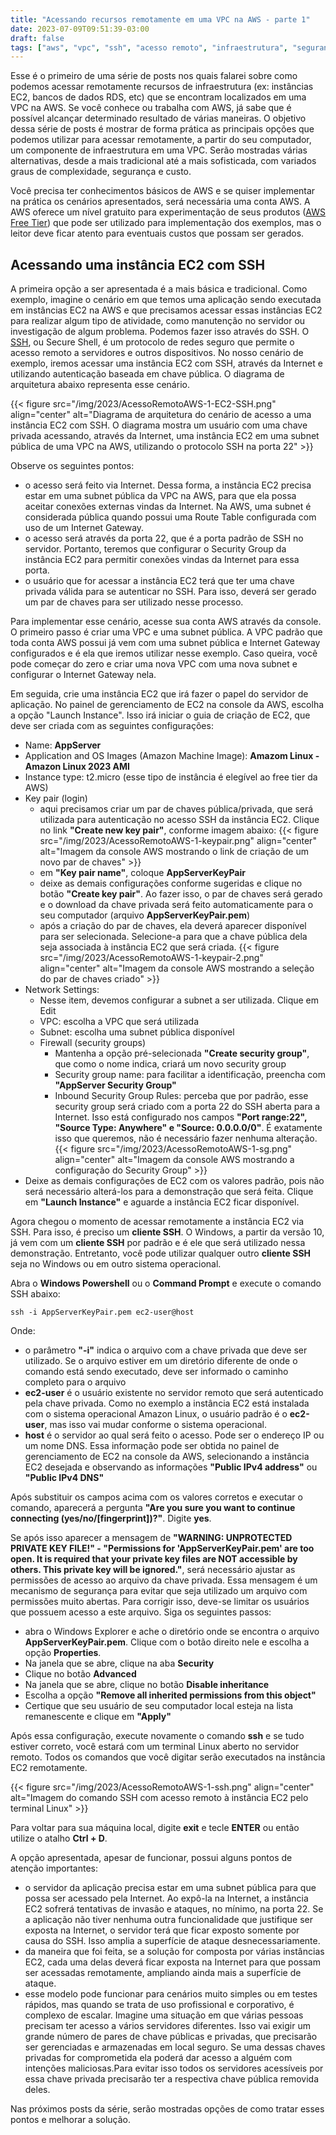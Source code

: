 ```yaml
---
title: "Acessando recursos remotamente em uma VPC na AWS - parte 1"
date: 2023-07-09T09:51:39-03:00
draft: false
tags: ["aws", "vpc", "ssh", "acesso remoto", "infraestrutura", "segurança"]
---
```


Esse é o primeiro de uma série de posts nos quais falarei sobre como podemos acessar remotamente recursos de infraestrutura (ex: instâncias EC2, bancos de dados RDS, etc) que se encontram localizados em uma VPC na AWS. Se você conhece ou trabalha com AWS, já sabe que é possível alcançar determinado resultado de várias maneiras. O objetivo dessa série de posts é mostrar de forma prática as principais opções que podemos utilizar para acessar remotamente, a partir do seu computador, um componente de infraestrutura em uma VPC. Serão mostradas várias alternativas, desde a mais tradicional até a mais sofisticada, com variados graus de complexidade, segurança e custo. 

Você precisa ter conhecimentos básicos de AWS e se quiser implementar na prática os cenários apresentados, será necessária uma conta AWS. A AWS oferece um nível gratuito para experimentação de seus produtos ([AWS Free Tier](https://aws.amazon.com/free/)) que pode ser utilizado para implementação dos exemplos, mas o leitor deve ficar atento para eventuais custos que possam ser gerados.

## Acessando uma instância EC2 com SSH

A primeira opção a ser apresentada é a mais básica e tradicional. Como exemplo, imagine o cenário em que temos uma aplicação sendo executada em instâncias EC2 na AWS e que precisamos acessar essas instâncias EC2 para realizar algum tipo de atividade, como manutenção no servidor ou investigação de algum problema. Podemos fazer isso através do SSH. O [SSH](https://en.wikipedia.org/wiki/Secure_Shell), ou Secure Shell, é um protocolo de redes seguro que permite o acesso remoto a servidores e outros dispositivos. No nosso cenário de exemplo, iremos acessar uma instância EC2 com SSH, através da Internet e utilizando autenticação baseada em chave pública. O diagrama de arquitetura abaixo representa esse cenário.

{{< figure src="/img/2023/AcessoRemotoAWS-1-EC2-SSH.png" align="center" alt="Diagrama de arquitetura do cenário de acesso a uma instância EC2 com SSH. O diagrama mostra um usuário com uma chave privada acessando, através da Internet, uma instância EC2 em uma subnet pública de uma VPC na AWS, utilizando o protocolo SSH na porta 22" >}}

Observe os seguintes pontos:
* o acesso será feito via Internet. Dessa forma, a instância EC2 precisa estar em uma subnet pública da VPC na AWS, para que ela possa aceitar conexões externas vindas da Internet. Na AWS, uma subnet é considerada pública quando possui uma Route Table configurada com uso de um Internet Gateway. 
* o acesso será através da porta 22, que é a porta padrão de SSH no servidor. Portanto, teremos que configurar o Security Group da instância EC2 para permitir conexões vindas da Internet para essa porta.
* o usuário que for acessar a instância EC2 terá que ter uma chave privada válida para se autenticar no SSH. Para isso, deverá ser gerado um par de chaves para ser utilizado nesse processo.

Para implementar esse cenário, acesse sua conta AWS através da console. O primeiro passo é criar uma VPC e uma subnet pública. A VPC padrão que toda conta AWS possui já vem com uma subnet pública e Internet Gateway configurados e é ela que iremos utilizar nesse exemplo. Caso queira, você pode começar do zero e criar uma nova VPC com uma nova subnet e configurar o Internet Gateway nela.

Em seguida, crie uma instância EC2 que irá fazer o papel do servidor de aplicação. No painel de gerenciamento de EC2 na console da AWS, escolha a opção "Launch Instance". Isso irá iniciar o guia de criação de EC2, que deve ser criada com as seguintes configurações:
* Name: **AppServer**
* Application and OS Images (Amazon Machine Image): **Amazom Linux - Amazon Linux 2023 AMI**
* Instance type: t2.micro (esse tipo de instância é elegível ao free tier da AWS)
* Key pair (login)
    * aqui precisamos criar um par de chaves pública/privada, que será utilizada para autenticação no acesso SSH da instância EC2. Clique no link **"Create new key pair"**, conforme imagem abaixo:
    {{< figure src="/img/2023/AcessoRemotoAWS-1-keypair.png" align="center" alt="Imagem da console AWS mostrando o link de criação de um novo par de chaves" >}}
    * em **"Key pair name"**, coloque **AppServerKeyPair**
    * deixe as demais configurações conforme sugeridas e clique no botão **"Create key pair"**. Ao fazer isso, o par de chaves será gerado e o download da chave privada será feito automaticamente para o seu computador (arquivo **AppServerKeyPair.pem**)
    * após a criação do par de chaves, ela deverá aparecer disponível para ser selecionada. Selecione-a para que a chave pública dela seja associada à instância EC2 que será criada.
    {{< figure src="/img/2023/AcessoRemotoAWS-1-keypair-2.png" align="center" alt="Imagem da console AWS mostrando a seleção do par de chaves criado" >}}
* Network Settings:
    * Nesse item, devemos configurar a subnet a ser utilizada. Clique em Edit
    * VPC: escolha a VPC que será utilizada
    * Subnet: escolha uma subnet pública disponível
    * Firewall (security groups)
        * Mantenha a opção pré-selecionada **"Create security group"**, que como o nome indica, criará um novo security group
        * Security group name: para facilitar a identificação, preencha com **"AppServer Security Group"**
        * Inbound Security Group Rules: perceba que por padrão, esse security group será criado com a porta 22 do SSH aberta para a Internet. Isso está configurado nos campos **"Port range:22", "Source Type: Anywhere" e "Source: 0.0.0.0/0"**. É exatamente isso que queremos, não é necessário fazer nenhuma alteração.
        {{< figure src="/img/2023/AcessoRemotoAWS-1-sg.png" align="center" alt="Imagem da console AWS mostrando a configuração do Security Group" >}}
* Deixe as demais configurações de EC2 com os valores padrão, pois não será necessário alterá-los para a demonstração que será feita. Clique em **"Launch Instance"** e aguarde a instância EC2 ficar disponível. 

Agora chegou o momento de acessar remotamente a instância EC2 via SSH. Para isso, é preciso um **cliente SSH**. O Windows, a partir da versão 10, já vem com um **cliente SSH** por padrão e é ele que será utilizado nessa demonstração. Entretanto, você pode utilizar qualquer outro **cliente SSH** seja no Windows ou em outro sistema operacional. 

Abra o **Windows Powershell** ou o **Command Prompt** e execute o comando SSH abaixo:

```` shell
ssh -i AppServerKeyPair.pem ec2-user@host
````

Onde:
* o parâmetro **"-i"** indica o arquivo com a chave privada que deve ser utilizado. Se o arquivo estiver em um diretório diferente de onde o comando está sendo executado, deve ser informado o caminho completo para o arquivo
* **ec2-user** é o usuário existente no servidor remoto que será autenticado pela chave privada. Como no exemplo a instância EC2 está instalada com o sistema operacional Amazon Linux, o usuário padrão é o **ec2-user**, mas isso vai mudar conforme o sistema operacional.
* **host** é o servidor ao qual será feito o acesso. Pode ser o endereço IP ou um nome DNS. Essa informação pode ser obtida no painel de gerenciamento de EC2 na console da AWS, selecionando a instância EC2 desejada e observando as informações **"Public IPv4 address"** ou **"Public IPv4 DNS"**

Após substituir os campos acima com os valores corretos e executar o comando, aparecerá a pergunta **"Are you sure you want to continue connecting (yes/no/[fingerprint])?"**. Digite **yes**.

Se após isso aparecer a mensagem de **"WARNING: UNPROTECTED PRIVATE KEY FILE!" -  "Permissions for 'AppServerKeyPair.pem' are too open. It is required that your private key files are NOT accessible by others. This private key will be ignored."**, será necessário ajustar as permissões de acesso ao arquivo da chave privada. Essa mensagem é um mecanismo de segurança para evitar que seja utilizado um arquivo com permissões muito abertas. Para corrigir isso, deve-se limitar os usuários que possuem acesso a este arquivo. Siga os seguintes passos:
* abra o Windows Explorer e ache o diretório onde se encontra o arquivo **AppServerKeyPair.pem**. Clique com o botão direito nele e escolha a opção **Properties**.
* Na janela que se abre, clique na aba **Security**
* Clique no botão **Advanced**
* Na janela que se abre, clique no botão **Disable inheritance**
* Escolha a opção **"Remove all inherited permissions from this object"**
* Certique que seu usuário de seu computador local esteja na lista remanescente e clique em **"Apply"**

Após essa configuração, execute novamente o comando **ssh** e se tudo estiver correto, você estará com um terminal Linux aberto no servidor remoto. Todos os comandos que você digitar serão executados na instância EC2 remotamente.

{{< figure src="/img/2023/AcessoRemotoAWS-1-ssh.png" align="center" alt="Imagem do comando SSH com acesso remoto à instância EC2 pelo terminal Linux" >}}

Para voltar para sua máquina local, digite **exit** e tecle **ENTER** ou então utilize o atalho **Ctrl + D**.

A opção apresentada, apesar de funcionar, possui alguns pontos de atenção importantes:
* o servidor da aplicação precisa estar em uma subnet pública para que possa ser acessado pela Internet. Ao expô-la na Internet, a instância EC2 sofrerá tentativas de invasão e ataques, no mínimo, na porta 22. Se a aplicação não tiver nenhuma outra funcionalidade que justifique ser exposta na Internet, o servidor terá que ficar exposto somente por causa do SSH. Isso amplia a superfície de ataque desnecessariamente.
* da maneira que foi feita, se a solução for composta por várias instâncias EC2, cada uma delas deverá ficar exposta na Internet para que possam ser acessadas remotamente, ampliando ainda mais a superfície de ataque.
* esse modelo pode funcionar para cenários muito simples ou em testes rápidos, mas quando se trata de uso profissional e corporativo, é complexo de escalar. Imagine uma situação em que várias pessoas precisam ter acesso a vários servidores diferentes. Isso vai exigir um grande número de pares de chave públicas e privadas, que precisarão ser gerenciadas e armazenadas em local seguro. Se uma dessas chaves privadas for comprometida ela poderá dar acesso a alguém com intenções maliciosas.Para evitar isso todos os servidores acessíveis por essa chave privada precisarão ter a respectiva chave pública removida deles.

Nas próximos posts da série, serão mostradas opções de como tratar esses pontos e melhorar a solução.

